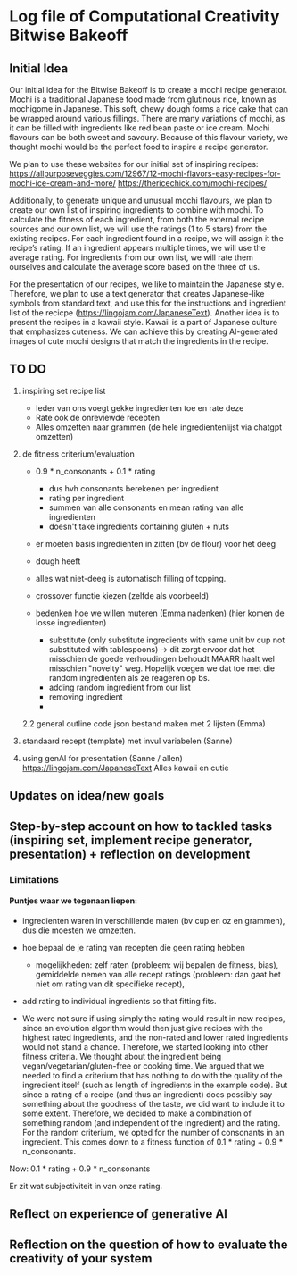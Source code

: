 # Log file of Computational Creativity Bitwise Bakeoff

## Initial Idea  
Our initial idea for the Bitwise Bakeoff is to create a mochi recipe generator. Mochi is a traditional Japanese food made from glutinous rice, known as mochigome in Japanese. This soft, chewy dough forms a rice cake that can be wrapped around various fillings. There are many variations of mochi, as it can be filled with ingredients like red bean paste or ice cream. Mochi flavours can be both sweet and savoury. Because of this flavour variety, we thought mochi would be the perfect food to inspire a recipe generator.

We plan to use these websites for our initial set of inspiring recipes:
https://allpurposeveggies.com/12967/12-mochi-flavors-easy-recipes-for-mochi-ice-cream-and-more/
https://thericechick.com/mochi-recipes/

Additionally, to generate unique and unusual mochi flavours, we plan to create our own list of inspiring ingredients to combine with mochi. To calculate the fitness of each ingredient, from both the external recipe sources and our own list, we will use the ratings (1 to 5 stars) from the existing recipes. For each ingredient found in a recipe, we will assign it the recipe’s rating. If an ingredient appears multiple times, we will use the average rating. For ingredients from our own list, we will rate them ourselves and calculate the average score based on the three of us.

For the presentation of our recipes, we like to maintain the Japanese style. Therefore, we plan to use a text generator that creates Japanese-like symbols from standard text, and use this for the instructions and ingredient list of the recicpe (https://lingojam.com/JapaneseText). Another idea is to present the recipes in a kawaii style. Kawaii is a part of Japanese culture that emphasizes cuteness. We can achieve this by creating AI-generated images of cute mochi designs that match the ingredients in the recipe.

## TO DO
1. inspiring set recipe list
    - Ieder van ons voegt gekke ingredienten toe en rate deze
    - Rate ook de onreviewde recepten
    - Alles omzetten naar grammen (de hele ingredientenlijst via chatgpt omzetten)


2. de fitness criterium/evaluation
    - 0.9 * n_consonants + 0.1 * rating
        - dus hvh consonants berekenen per ingredient
        - rating per ingredient
        - summen van alle consonants en mean rating van alle ingredienten
        - doesn't take ingredients containing gluten + nuts

    - er moeten basis ingredienten in zitten (bv de flour) voor het deeg
    - dough heeft 
    - alles wat niet-deeg is automatisch filling of topping.

    - crossover functie kiezen (zelfde als voorbeeld)

    - bedenken hoe we willen muteren (Emma nadenken) (hier komen de losse ingredienten)
        - substitute (only substitute ingredients with same unit bv cup not substituted with tablespoons) -> dit zorgt ervoor dat het misschien de goede verhoudingen behoudt MAARR haalt wel misschien "novelty" weg. Hopelijk voegen we dat toe met die random ingredienten als ze reageren op bs.
        - adding random ingredient from our list
        - removing ingredient
        - 

    2.2 general outline code json bestand maken met 2 lijsten (Emma)
    
3. standaard recept (template) met invul variabelen (Sanne)

4. using genAI for presentation (Sanne / allen)
https://lingojam.com/JapaneseText
Alles kawaii en cutie



## Updates on idea/new goals


## Step-by-step account on how to tackled tasks (inspiring set, implement recipe generator, presentation) + reflection on development


### Limitations

#### Puntjes waar we tegenaan liepen:
- ingredienten waren in verschillende maten (bv cup en oz en grammen), dus die moesten we omzetten.
- hoe bepaal de je rating van recepten die geen rating hebben
    - mogelijkheden: zelf raten (probleem: wij bepalen de fitness, bias), gemiddelde nemen van alle recept ratings (probleem: dan gaat het niet om rating van dit specifieke recept), 
- add rating to individual ingredients so that fitting fits.

- We were not sure if using simply the rating would result in new recipes, since an evolution algorithm would then just give recipes with the highest rated ingredients, and the non-rated and lower rated ingredients would not stand a chance. Therefore, we started looking into other fitness criteria. We thought about the ingredient being vegan/vegetarian/gluten-free or cooking time.
We argued that we needed to find a criterium that has nothing to do with the quality of the ingredient itself (such as length of ingredients in the example code). But since a rating of a recipe (and thus an ingredient) does possibly say something about the goodness of the taste, we did want to include it to some extent. Therefore, we decided to make a combination of something random (and independent of the ingredient) and the rating. For the random criterium, we opted for the number of consonants in an ingredient. This comes down to a fitness function of 0.1 * rating + 0.9 * n_consonants.

Now: 0.1 * rating + 0.9 * n_consonants

Er zit wat subjectiviteit in van onze rating.


## Reflect on experience of generative AI


## Reflection on the question of how to evaluate the creativity of your system 
